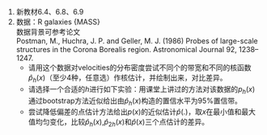 1. 新教材6.4、6.8、6.9
2. 数据：R galaxies {MASS}\
   数据背景可参考论文\
   Postman, M., Huchra, J. P. and Geller, M. J. (1986) Probes of large-scale structures in the Corona Borealis region. Astronomical Journal 92, 1238–1247.
   - 请用这个数据对velocities的分布密度尝试不同个的带宽和不同的核函数$\hat p_h(x)$（至少4种，任意选）作核估计，并绘制出来，对比差异。
   - 请选择一个合适的$h$进行如下实验：用课堂上讲过的方法对该数据的$p_h(x)$通过bootstrap方法近似给出由$\hat p_h(x)$构造的置信水平为$95\%$置信带。
   - 尝试降低偏差的点估计方法给出$p(x)$的近似估计$\hat p(.)$，取$x$在最小值和最大值均匀变化，比较$\hat p_h(x)$,$\hat p_{2h}(x)$和$\hat p(x)$三个点估计的差异。
